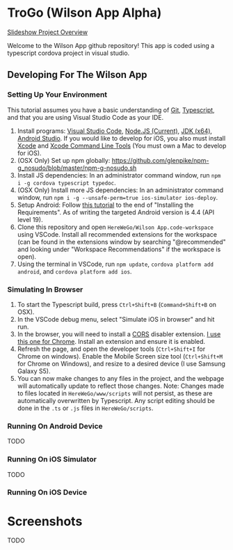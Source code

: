 # TroGo (Wilson App Alpha)

[Slideshow Project Overview](https://drive.google.com/open?id=1aMAVzhKJyau7Vcu4zmMJIr0zfJ9p8sFoSFUgTzjiidc)

Welcome to the Wilson App github repository! This app is coded using a typescript cordova project in visual studio.

## Developing For The Wilson App
### Setting Up Your Environment

This tutorial assumes you have a basic understanding of [Git](https://git-scm.com/), [Typescript](https://www.typescriptlang.org/), and that you are using Visual Studio Code as your IDE.
1. Install programs: [Visual Studio Code](https://code.visualstudio.com/), [Node.JS (Current)](https://nodejs.org/en/), [JDK (x64)](http://www.oracle.com/technetwork/java/javase/downloads/jdk8-downloads-2133151.html), [Android Studio](https://developer.android.com/studio/). If you would like to develop for iOS, you also must install [Xcode](https://itunes.apple.com/us/app/xcode/id497799835?mt=12) and [Xcode Command Line Tools](http://railsapps.github.io/xcode-command-line-tools.html) (You must own a Mac to develop for iOS).
2. (OSX Only) Set up npm globally: https://github.com/glenpike/npm-g_nosudo/blob/master/npm-g-nosudo.sh
2. Install JS dependencies: In an administrator command window, run `npm i -g cordova typescript typedoc`.
2. (OSX Only) Install more JS dependencies: In an administrator command window, run `npm i -g --unsafe-perm=true ios-simulator ios-deploy`.
3. Setup Android: Follow [this tutorial](https://cordova.apache.org/docs/en/latest/guide/platforms/android/#installing-the-requirements) to the end of "Installing the Requirements". As of writing the targeted Android version is 4.4 (API level 19).
4. Clone this repository and open `HereWeGo/Wilson App.code-workspace` using VSCode. Install all recommended extensions for the workspace (can be found in the extensions window by searching "@recommended" and looking under "Workspace Recommendations" if the workspace is open).
5. Using the terminal in VSCode, run `npm update`, `cordova platform add android`, and `cordova platform add ios`.

### Simulating In Browser

1. To start the Typescript build, press `Ctrl+Shift+B` (`Command+Shift+B` on OSX). 
2. In the VSCode debug menu, select "Simulate iOS in browser" and hit run. 
3. In the browser, you will need to install a [CORS](https://developer.mozilla.org/en-US/docs/Web/HTTP/CORS) disabler extension. [I use this one for Chrome](https://chrome.google.com/webstore/detail/cors-toggle/jioikioepegflmdnbocfhgmpmopmjkim?hl=en-US). Install an extension and ensure it is enabled.
4. Refresh the page, and open the developer tools (`Ctrl+Shift+I` for Chrome on windows). Enable the Mobile Screen size tool (`Ctrl+Shift+M` for Chrome on Windows), and resize to a desired device (I use Samsung Galaxy S5).
5. You can now make changes to any files in the project, and the webpage will automatically update to reflect those changes. Note: Changes made to files located in `HereWeGo/www/scripts` will not persist, as these are automatically overwritten by Typescript. Any script editing should be done in the `.ts` or `.js` files in `HereWeGo/scripts`.

### Running On Android Device

TODO

### Running On iOS Simulator

TODO

### Running On iOS Device 

# Screenshots

TODO
